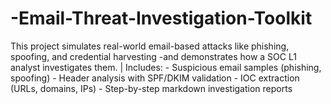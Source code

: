 # -Email-Threat-Investigation-Toolkit
This project simulates real-world email-based attacks like phishing, spoofing, and credential harvesting -and demonstrates how a SOC L1 analyst investigates them.  | Includes: - Suspicious email samples (phishing, spoofing) - Header analysis with SPF/DKIM validation - IOC extraction (URLs, domains, IPs) - Step-by-step markdown investigation reports
